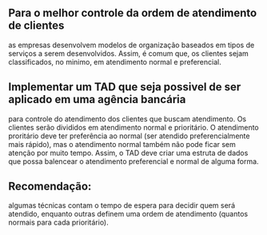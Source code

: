 ## Para o melhor controle da ordem de atendimento de clientes
as empresas desenvolvem modelos de organização
baseados em tipos de serviços a serem desenvolvidos. Assim, é comum que, os clientes sejam classificados, no
minimo, em atendimento normal e preferencial.

## Implementar um TAD que seja possivel de ser aplicado em uma agência bancária
para controle do atendimento dos clientes que buscam atendimento. Os clientes serão divididos em
atendimento normal e prioritário. O atendimento proritário deve ter preferência ao normal (ser atendido
preferencialmente mais rápido), mas o atendimento normal também não pode ficar sem atenção por muito tempo. 
Assim, o TAD deve criar uma estruta de dados que possa balencear o atendimento preferencial e normal de alguma forma.

## Recomendação: 
algumas técnicas contam o tempo de espera para decidir quem será atendido, enquanto outras definem uma ordem de atendimento (quantos normais para cada prioritário).